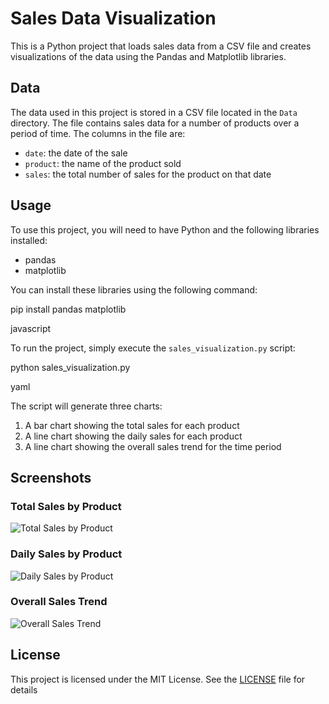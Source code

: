 # Sales Data Visualization

This is a Python project that loads sales data from a CSV file and creates visualizations of the data using the Pandas and Matplotlib libraries.

## Data

The data used in this project is stored in a CSV file located in the `Data` directory. The file contains sales data for a number of products over a period of time. The columns in the file are:

- `date`: the date of the sale
- `product`: the name of the product sold
- `sales`: the total number of sales for the product on that date

## Usage

To use this project, you will need to have Python and the following libraries installed:

- pandas
- matplotlib

You can install these libraries using the following command:

pip install pandas matplotlib

javascript


To run the project, simply execute the `sales_visualization.py` script:

python sales_visualization.py

yaml


The script will generate three charts:

1. A bar chart showing the total sales for each product
2. A line chart showing the daily sales for each product
3. A line chart showing the overall sales trend for the time period

## Screenshots

### Total Sales by Product

![Total Sales by Product](screenshots/total_sales.png)

### Daily Sales by Product

![Daily Sales by Product](screenshots/daily_sales.png)

### Overall Sales Trend

![Overall Sales Trend](screenshots/overall_sales.png)

## License

This project is licensed under the MIT License. See the [LICENSE](LICENSE) file for details
